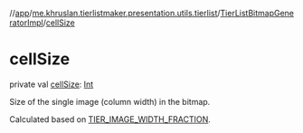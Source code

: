 //[app](../../../index.md)/[me.khruslan.tierlistmaker.presentation.utils.tierlist](../index.md)/[TierListBitmapGeneratorImpl](index.md)/[cellSize](cell-size.md)

# cellSize

private val [cellSize](cell-size.md): [Int](https://kotlinlang.org/api/latest/jvm/stdlib/kotlin/-int/index.html)

Size of the single image (column width) in the bitmap.

Calculated based on [TIER_IMAGE_WIDTH_FRACTION](../../me.khruslan.tierlistmaker.util/-t-i-e-r_-i-m-a-g-e_-w-i-d-t-h_-f-r-a-c-t-i-o-n.md).
